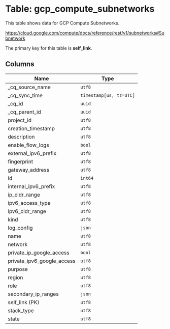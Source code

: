 # Table: gcp_compute_subnetworks

This table shows data for GCP Compute Subnetworks.

https://cloud.google.com/compute/docs/reference/rest/v1/subnetworks#Subnetwork

The primary key for this table is **self_link**.

## Columns

| Name          | Type          |
| ------------- | ------------- |
|_cq_source_name|`utf8`|
|_cq_sync_time|`timestamp[us, tz=UTC]`|
|_cq_id|`uuid`|
|_cq_parent_id|`uuid`|
|project_id|`utf8`|
|creation_timestamp|`utf8`|
|description|`utf8`|
|enable_flow_logs|`bool`|
|external_ipv6_prefix|`utf8`|
|fingerprint|`utf8`|
|gateway_address|`utf8`|
|id|`int64`|
|internal_ipv6_prefix|`utf8`|
|ip_cidr_range|`utf8`|
|ipv6_access_type|`utf8`|
|ipv6_cidr_range|`utf8`|
|kind|`utf8`|
|log_config|`json`|
|name|`utf8`|
|network|`utf8`|
|private_ip_google_access|`bool`|
|private_ipv6_google_access|`utf8`|
|purpose|`utf8`|
|region|`utf8`|
|role|`utf8`|
|secondary_ip_ranges|`json`|
|self_link (PK)|`utf8`|
|stack_type|`utf8`|
|state|`utf8`|